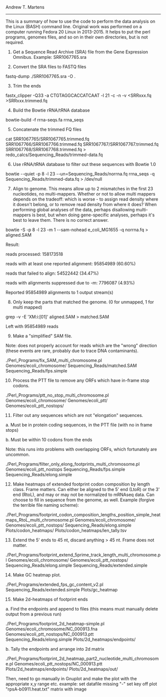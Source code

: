 Andrew T. Martens

-----------------

This is a summary of how to use the code to perform the data analysis on the Linux (BASH) command line.
Original work was performed on a computer running Fedora 20 Linux in 2013-2015.
It helps to put the perl programs, genomes files, and so on in their own directories, but is not required.

1. Get a Sequence Read Archive (SRA) file from the Gene Expression Omnibus. Example: SRR1067765.sra

2. Convert the SRA files to FASTQ files

  fastq-dump ./SRR1067765.sra -O .

3. Trim the ends

  fastx_clipper -Q33 -a CTGTAGGCACCATCAAT -l 21 -c -n -v <SRRxxx.fq >SRRxxx.trimmed.fq

4. Build the Bowtie rRNA/tRNA database

  bowtie-build -f rrna-seqs.fa rrna_seqs

5. Concatenate the trimmed FQ files

  cat SRR1067765/SRR1067765.trimmed.fq SRR1067766/SRR1067766.trimmed.fq SRR1067767/SRR1067767.trimmed.fq SRR1067768/SRR1067768.trimmed.fq > redo_calcs/Sequencing_Reads/trimmed-data.fq

6. Use rRNA/tRNA database to filter out these sequences with Bowtie 1.0

  bowtie --quiet -p 8 -l 23 --un=Sequencing_Reads/norrna.fq rrna_seqs -q Sequencing_Reads/trimmed-data.fq > /dev/null

7. Align to genome. This means allow up to 2 mismatches in the first 23 nucleotides, no multi-mappers. Whether or not to allow multi mappers depends on the tradeoff: which is worse - to assign read density where it doesn't belong, or to remove read density from where it does? When performing global analyses of the data, perhaps disallowing multi-mappers is best, but when doing gene-specific analyses, perhaps it's best to leave them. There is no correct answer.

  bowtie -S -p 8 -l 23 -m 1 --sam-nohead e_coli_MG1655 -q norrna.fq > aligned.SAM

  Result:
  
  reads processed: 158173518
  
  reads with at least one reported alignment: 95854989 (60.60%)
  
  reads that failed to align: 54522442 (34.47%)
  
  reads with alignments suppressed due to -m: 7796087 (4.93%)
  
  Reported 95854989 alignments to 1 output stream(s)

8. Only keep the parts that matched the genome. (0 for unmapped, 1 for multi mapped)

  grep -v -E 'XM:i:[01]' aligned.SAM > matched.SAM

  Left with 95854989 reads

9. Make a "simplified" SAM file.

  Note: does not properly account for reads which are the "wrong" direction (these events are rare, probably due to trace DNA contaminants).

  ./Perl_Programs/fix_SAM_multi_chromosome.pl Genomes/ecoli_chromosome/ Sequencing_Reads/matched.SAM Sequencing_Reads/fps.simple

10. Process the PTT file to remove any ORFs which have in-frame stop codons.

  ./Perl_Programs/ptt_no_stop_multi_chromosome.pl Genomes/ecoli_chromosome/ Genomes/ecoli_ptt/ Genomes/ecoli_ptt_nostops/

11. Filter out any sequences which are not "elongation" sequences.

  a. Must be in protein coding sequences, in the PTT file (with no in frame stops)

  b. Must be within 10 codons from the ends
  
  Note: this runs into problems with overlapping ORFs, which fortunately are uncommon.

  ./Perl_Programs/filter_only_elong_footprints_multi_chromosome.pl Genomes/ecoli_ptt_nostops Sequencing_Reads/fps.simple Sequencing_Reads/elong.simple

12. Make heatmaps of extended footprint codon composition by length class. Frame matters. Can either be aligned to the 5' end (LtoR) or the 3' end (RtoL), and may or may not be normalized to mRNAseq data. Can choose to fill in sequence from the genome, as well. Example (forgive the terrible file naming scheme):

  ./Perl_Programs/footprint_codon_composition_lengths_position_simple_heatmaps_RtoL_multi_chromosome.pl Genomes/ecoli_chromosome/ Genomes/ecoli_ptt_nostops/ Sequencing_Reads/elong.simple Plots/codon_heatmaps/ Plots/codon_heatmaps/len_tally.tsv

13. Extend the 5' ends to 45 nt, discard anything > 45 nt. Frame does not matter.

  ./Perl_Programs/footprint_extend_5prime_track_length_multi_chromosome.pl Genomes/ecoli_chromosome/ Genomes/ecoli_ptt_nostops/ Sequencing_Reads/elong.simple Sequencing_Reads/extended.simple

14. Make GC heatmap plot.

  ./Perl_Programs/extended_fps_gc_content_v2.pl Sequencing_Reads/extended.simple Plots/gc_heatmap

15. Make 2d-heatmaps of footprint ends

  a. Find the endpoints and append to files (this means must manually delete output from a previous run)

  ./Perl_Programs/footprint_2d_heatmap-simple.pl Genomes/ecoli_chromosome/NC_000913.fna Genomes/ecoli_ptt_nostops/NC_000913.ptt Sequencing_Reads/elong.simple Plots/2d_heatmaps/endpoints/

  b. Tally the endpoints and arrange into 2d matrix
  
  ./Perl_Programs/footprint_2d_heatmap_part2_nucleotide_multi_chromosome.pl Genomes/ecoli_ptt_nostops/NC_000913.ptt Plots/2d_heatmaps/endpoints/ Plots/2d_heatmaps/out/

  Then, need to go manually in Gnuplot and make the plot with the appropriate x,y range etc.
  example:
  set datafile missing "-"
  set key off
  plot "rpsA-b0911.heat.txt" matrix with image


